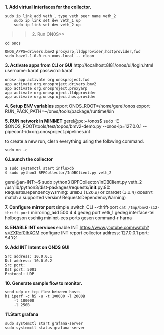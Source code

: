 **1. Add virtual interfaces for the collector.**

	sudo ip link add veth_1 type veth peer name veth_2
        sudo ip link set dev veth_1 up 
        sudo ip link set dev veth_2 up


>>2. Run ONOS>>

	cd onos

	ONOS_APPS=drivers.bmv2,proxyarp,lldpprovider,hostprovider,fwd 
	sudo bazel-1.0.0 run onos-local -- clean 


**3. Activate apps from CLI or GUI**
	http://localhost:8181/onos/ui/login.html
	username: karaf
	password: karaf

	onos> app activate org.onosproject.fwd 
	app activate org.onosproject.drivers.bmv2
	app activate org.onosproject.proxyarp
	app activate org.onosproject.lldpprovider
	app activate org.onosproject.hostprovider

**4. Setup ENV variables**
	export ONOS_ROOT=/home/gerel/onos
	export RUN_PACK_PATH=~/onos/tools/package/runtime/bin

 
 

**5. RUN network in MININET** 
	gerel@pc:~/onos$ sudo -E $ONOS_ROOT/tools/test/topos/bmv2-demo.py --onos-ip=127.0.0.1 --pipeconf-id=org.onosproject.pipelines.int
	
  to create a new run, clean everything using the following command. 
  
	sudo mn -c


**6.Launch the collector**

	$ sudo systemctl start influxdb
	$ sudo python3 BPFCollector/InDBClient.py veth_2

gerel@an-INT:~$ sudo python3 BPFCollector/InDBClient.py veth_2
/usr/lib/python3/dist-packages/requests/__init__.py:80: RequestsDependencyWarning: urllib3 (1.26.9) or chardet (3.0.4) doesn't match a supported version!
  RequestsDependencyWarning)


**7. Configure mirror port**
	simple_switch_CLI --thrift-port `cat /tmp/bmv2-s12-thrift-port`
	mirroring_add 500 4
		4 gedeg port veth_1 gedeg interface-tei holbogson esehiig mininet-ees ports gesen command-r harna

**8. ENABLE INT services**
	enable INT
	https://www.youtube.com/watch?v=ZXRef0IhXGM
	configure INT report collector
		address: 127.0.0.1 
		port: 54321
		

**9. Add INT Intent on ONOS GUI**

	Src address: 10.0.0.1
	Dst address: 10.0.0.2
	Src port: 
	Dst port: 5001 
	Protocol: UDP

**10. Generate sample flow to monitor.**

	send udp or tcp flow between hosts
	h1 iperf -c h5 -u -t 100000 -l 2000B
		-t 100000
		-l 250B


**11.Start grafana**

        
	sudo systemctl start grafana-server
	sudo systemctl status grafana-server

